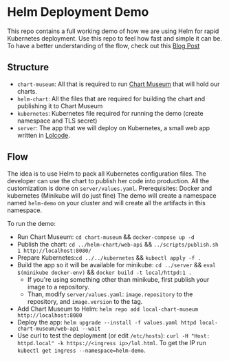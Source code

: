 # Helm Deployment Demo
This repo contains a full working demo of how we are using Helm for rapid Kubernetes deployment.
Use this repo to feel how fast and simple it can be.
To have a better understanding of the flow, check out this [Blog Post]()

## Structure
* `chart-museum`: All that is required to run [Chart Museum](https://github.com/kubernetes-helm/chartmuseum) that will hold our charts.
* `helm-chart`: All the files that are required for building the chart and publishing it to Chart Museum
* `kubernetes`: Kubernetes file required for running the demo (create namespace and TLS secret)
* `server`: The app that we will deploy on Kubernetes, a small web app written in [Lolcode](https://http://lolcode.org/).

## Flow
The idea is to use Helm to pack all Kubernetes configuration files.
The developer can use the chart to publish her code into production.
All the customization is done on `server/values.yaml`.
Prerequisites: Docker and kubernetes (Minikube will do just fine)
The demo will create a namespace named `helm-demo` on your cluster and will create all the artifacts in this namespace.

To run the demo:
* Run Chart Museum: `cd chart-museum` && `docker-compose up -d`
* Publish the chart: `cd ../helm-chart/web-api` && `../scripts/publish.sh 1 http://localhost:8080/`
* Prepare Kubernetes:`cd ../../kubernetes` && `kubectl apply -f .`
* Build the app so it will be available for minikube: `cd ../server` && `eval $(minikube docker-env)` && `docker build -t local/httpd:1 .`
  * If you're using something other than minikube, first publish your image to a repository.
  * Than, modify `server/values.yaml`: `image.repository` to the repository, and `image.version` to the tag.
* Add Chart Museum to Helm: `helm repo add local-chart-museum http://localhost:8080`
* Deploy the app: `helm upgrade --install -f values.yaml httpd local-chart-museum/web-api --wait`
* Use curl to test the deployment (or edit `/etc/hosts`): `curl -H "Host: httpd.local" -k https://<ingress ip>/lol.html`. To get the IP run `kubectl get ingress --namespace=helm-demo`.
